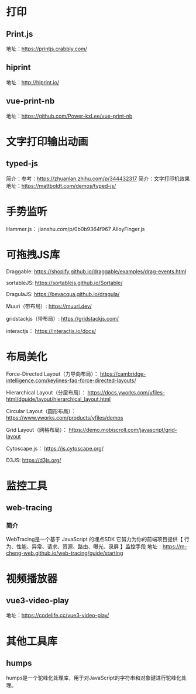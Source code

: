 # 打印
## Print.js
地址：https://printjs.crabbly.com/

## hiprint
地址：http://hiprint.io/

## vue-print-nb
地址：https://github.com/Power-kxLee/vue-print-nb

# 文字打印输出动画
## typed-js
简介：参考：https://zhuanlan.zhihu.com/p/344432317
简介：文字打印机效果
地址：https://mattboldt.com/demos/typed-js/

# 手势监听
Hammer.js： jianshu.com/p/0b0b9364f967
AlloyFinger.js

# 可拖拽JS库
Draggable: https://shopify.github.io/draggable/examples/drag-events.html

sortableJS: https://sortablejs.github.io/Sortable/

DragulaJS: https://bevacqua.github.io/dragula/

Muuri（带布局）: https://muuri.dev/

gridstackjs（带布局）: https://gridstackjs.com/

interactjs： https://interactjs.io/docs/

# 布局美化
Force-Directed Layout（力导向布局）： https://cambridge-intelligence.com/keylines-faq-force-directed-layouts/

Hierarchical Layout（分层布局）： https://docs.yworks.com/yfiles-html/dguide/layout/hierarchical_layout.html

Circular Layout（圆形布局）： https://www.yworks.com/products/yfiles/demos

Grid Layout（网格布局）： https://demo.mobiscroll.com/javascript/grid-layout

Cytoscape.js： https://js.cytoscape.org/

D3JS: https://d3js.org/

# 监控工具
## web-tracing
### 简介
WebTracing是一个基于 JavaScript 的埋点SDK
它努力为你的前端项目提供【 行为、性能、异常、请求、资源、路由、曝光、录屏 】监控手段
地址：https://m-cheng-web.github.io/web-tracing/guide/starting

# 视频播放器
## vue3-video-play
地址：https://codelife.cc/vue3-video-play/


# 其他工具库

## humps
humps是一个驼峰化处理库，用于对JavaScript的字符串和对象键进行驼峰化处理。